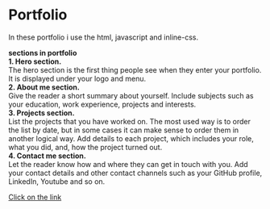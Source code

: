 <h1>Portfolio</h1>
<p>In these portfolio i use the html, javascript and inline-css.</p>
<p><b>sections in portfolio</b> <br>
<b>1. Hero section. </b><br>
The hero section is the first thing people see when they enter your portfolio.
It is displayed under your logo and menu. <br>
<b>2. About me section. </b><br>
Give the reader a short summary about yourself.
Include subjects such as your education, work experience, projects and interests. <br>
<b>3. Projects section. </b><br>
List the projects that you have worked on. The most used way is to order the list by date, but in some cases it can make sense to order them in another logical way.
Add details to each project, which includes your role, what you did, and, how the project turned out. <br>
<b>4. Contact me section.</b> <br>
Let the reader know how and where they can get in touch with you.
Add your contact details and other contact channels such as your GitHub profile, LinkedIn, Youtube and so on.
</p>
<a href="http://127.0.0.1:5500/index.html">Click on the link</a>
